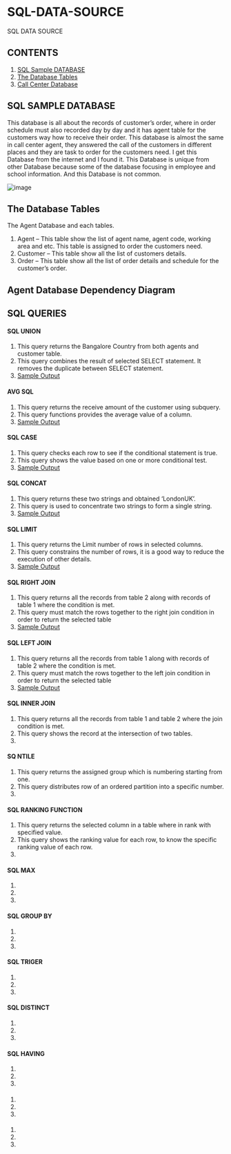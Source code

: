 # SQL-DATA-SOURCE
SQL DATA SOURCE 

## CONTENTS
 1. [SQL Sample DATABASE](https://github.com/jjati/SQL-DATA-SOURCE#sql-data-source)
 2. [The Database Tables]()
 3. [Call Center Database]()
 








## SQL SAMPLE DATABASE
This database is all about the records of customer’s order, where in order schedule must also recorded day by day and it has agent table for the customers way how to receive their order. This database is almost the same in call center agent, they answered the call of the customers in different places and they are task to order for the customers need. I get this Database from the internet and I found it. This Database is unique from other Database because some of the database focusing in employee and school information. And this Database is not common. 

![image](https://user-images.githubusercontent.com/73151103/103191378-c0b63300-48a2-11eb-9d14-e4a5d1787fca.png)

##  The Database Tables
 
 The Agent Database and each tables.
   1.  Agent – This table show the list of agent name, agent code, working area and etc. This table is assigned to order the customers need. 
   2.  Customer – This table show all the list of customers details.
   3.  Order – This table show all the list of order details and schedule for the customer’s order.
 
## Agent Database Dependency Diagram
## SQL QUERIES

#### SQL UNION
  1. This query returns the Bangalore Country from both agents and customer table.
  2. This query combines the result of selected SELECT statement. It removes the duplicate
      between SELECT statement. 
  3. [Sample Output](/query.md)
#### AVG SQL
  1. This query returns the receive amount of the customer using subquery.
  2. This query functions provides the average value of a column.
  3. [Sample Output](/query.md) 
#### SQL CASE
  1. This query checks each row to see if the conditional statement is true.
  2. This query shows the value based on one or more conditional test.
  3. [Sample Output](/query.md) 
#### SQL CONCAT 
  1. This query returns these two strings and obtained ‘LondonUK’.
  2. This query is used to concentrate two strings to form a single string. 
  3. [Sample Output](/query.md)
#### SQL LIMIT 
  1. This query returns the Limit number of rows in selected columns.
  2. This query constrains the number of rows, it is a good way to reduce the execution of other details.
  3. [Sample Output](/query.md)
#### SQL RIGHT JOIN
  1. This query returns all the records from table 2 along with records of table 1 where the condition is met.
  2. This query must match the rows together to the right join condition in order to return the selected table 
  3. [Sample Output](/query.md)
#### SQL LEFT JOIN
  1. This query returns all the records from table 1 along with records of table 2 where the condition is met.
  2. This query must match the rows together to the left join condition in order to return the selected table
  3. [Sample Output](/query.md)
#### SQL INNER JOIN
  1. This query returns all the records from table 1 and table 2 where the join condition is met.
  2. This query shows the record at the intersection of two tables.
  3. 
#### SQ NTILE
  1. This query returns the assigned group which is numbering starting from one.
  2. This query distributes row of an ordered partition into a specific number.
  3. 
#### SQL RANKING FUNCTION
  1. This query returns the selected column in a table where in rank with specified value.
  2. This query shows the ranking value for each row, to know the specific ranking value of each row.
  3. 
#### SQL MAX
  1.
  2.
  3.
#### SQL GROUP BY
  1.
  2.
  3.
#### SQL TRIGER
  1.
  2.
  3.
#### SQL DISTINCT
  1.
  2.
  3.
#### SQL HAVING
  1.
  2.
  3.
####
  1.
  2.
  3.
####
  1.
  2.
  3.
####
####
####
####
####


